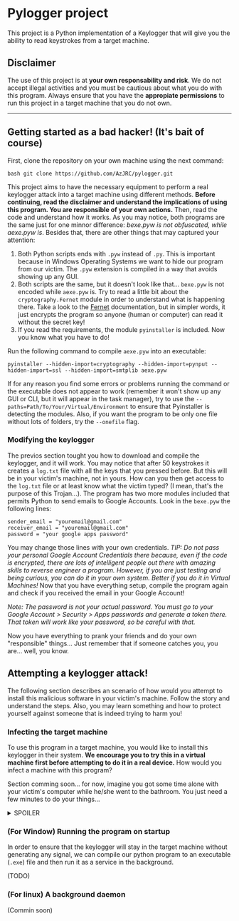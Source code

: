 # Pylogger project

This project is a Python implementation of a Keylogger that will give you the ability to read keystrokes from a target machine.

## Disclaimer

The use of this project is at **your own responsability and risk**. We do not accept illegal activities and you must be cautious about what you do with this program. Always ensure that you have the 
**appropiate permissions** to run this project in a target machine that you do not own.

---

## Getting started as a bad hacker! (It's bait of course)

First, clone the repository on your own machine using the next command:

```bash git clone https://github.com/AzJRC/pylogger.git ```

This project aims to have the necessary equipment to perform a real keylogger attack into a target machine using different methods. **Before continuing, read the disclaimer and understand the 
implications of using this program. You are responsible of your own actions.** Then, read the code and understand how it works.
As you may notice, both programs are the same just for one minnor difference: *bexe.pyw is not obfuscated, while aexe.pyw is*. Besides that, there are other things that may captured your attention:

1. Both Python scripts ends with `.pyw` instead of `.py`. This is important because in Windows Operating Systems we want to hide our program from our victim. The `.pyw` extension is compiled in a way 
that avoids showing up any GUI. 
2. Both scripts are the same, but it doesn't look like that... `bexe.pyw` is not encoded while `aexe.pyw` is. Try to read a little bit about the `cryptography.Fernet` 
module in order to understand what is happening there. Take a look to the [Fernet](https://cryptography.io/en/latest/fernet/) documentation, but in simpler words, it just encrypts the program so anyone 
(human or computer) can read it without the secret key!
3. If you read the requirements, the module `pyinstaller` is included. Now you know what you have to do!

Run the following command to compile `aexe.pyw` into an executable:

```
pyinstaller --hidden-import=cryptography --hidden-import=pynput --hidden-import=ssl --hidden-import=smtplib aexe.pyw
```

If for any reason you find some errors or problems running the command or the executable does not appear to work (remember it won't show up any GUI or CLI, but it will appear in the task manager), try to 
use the `--paths=Path/To/Your/Virtual/Environment` to ensure that Pyinstaller is detecting the modules. Also, if you want the program to be only one file without lots of folders, try the `--onefile` 
flag.

### Modifying the keylogger

The previos section tought you how to download and compile the keylogger, and it will work. You may notice that after 50 keystrokes it creates a `log.txt` file with all the keys that you pressed before. But this will be in your victim's machine, not in yours. How can you then get access to the `log.txt` file or at least know what the victim typed? (I mean, that's the purpose of this Trojan...). The program has two more modules included that permits Python to send emails to Google Accounts. Look in the `bexe.pyw` the following lines:

```
sender_email = "youremail@gmail.com"
receiver_email = "youremail@gmail.com"
password = "your google apps password"
```

You may change those lines with your own credentials. *TIP: Do not pass your personal Google Account Credentials there because, even if the code is encrypted, there are lots of intelligent people out 
there with amazing skills to reverse engineer a program. However, if you are just testing and being curious, you can do it in your own system. Better if you do it in Virtual Machines!*
Now that you have everything setup, compile the program again and check if you received the email in your Google Account!

*Note: The password is not your actual password. You must go to your Google Account > Security > Apps passwords and generate a token there. That token will work like your password, so be careful with that.*

Now you have everything to prank your friends and do your own "responsible" things... Just remember that if someone catches you, you are... well, you know.

## Attempting a keylogger attack!

The following section describes an scenario of how would you attempt to install this malicious software in your victim's machine. Follow the story and understand the steps. Also, you may learn something 
and how to protect yourself against someone that is indeed trying to harm you!

### Infecting the target machine

To use this program in a target machine, you would like to install this keylogger in their system. **We encourage you to try this in a virtual machine first before attempting to do it in a real device.** 
How would you infect a machine with this program?

Section comming soon... for now, imagine you got some time alone with your victim's computer while he/she went to the bathroom. You just need a few minutes to do your things...

<details> <summary> SPOILER </summary>
   A pico-ducky! comming soon
</details>

### (For Window) Running the program on startup

In order to ensure that the keylogger will stay in the target machine without generating any signal, we can compile our python program to an executable (`.exe`) file and then run it as a service in the 
background.

 (TODO)

### (For linux) A background daemon

(Commin soon)
